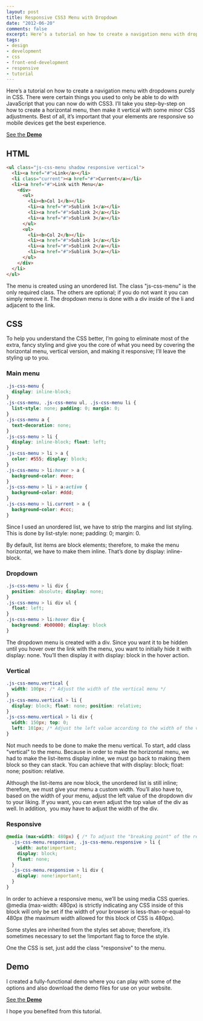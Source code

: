 ```yaml
---
layout: post
title: Responsive CSS3 Menu with Dropdown
date: "2012-06-20"
comments: false
excerpt: Here’s a tutorial on how to create a navigation menu with dropdowns purely in CSS. I’ll take you step-by-step to make it horizontal, vertical, and responsive.
tags:
- design
- development
- css
- front-end-development
- responsive
- tutorial
---
```


Here’s a tutorial on how to create a navigation menu with dropdowns purely in CSS. There were certain things you used to only be able to do with JavaScript that you can now do with CSS3. I’ll take you step-by-step on how to create a horizontal menu, then make it vertical with some minor CSS adjustments. Best of all, it’s important that your elements are responsive so mobile devices get the best experience.

<p><a href="{{ site.labs_url }}/responsive-css-menu-dropdown/" class="button button--labs" target="_blank">See the <b>Demo</b></a></p>

## HTML

```html
<ul class="js-css-menu shadow responsive vertical">
  <li><a href="#">Link</a></li>
  <li class="current"><a href="#">Current</a></li>
  <li><a href="#">Link with Menu</a>
    <div>
      <ul>
        <li><b>Col 1</b></li>
        <li><a href="#">Sublink 1</a></li>
        <li><a href="#">Sublink 2</a></li>
        <li><a href="#">Sublink 3</a></li>
      </ul>
      <ul>
        <li><b>Col 2</b></li>
        <li><a href="#">Sublink 1</a></li>
        <li><a href="#">Sublink 2</a></li>
        <li><a href="#">Sublink 3</a></li>
      </ul>
    </div>
  </li>
</ul>
```

The menu is created using an unordered list. The class "js-css-menu" is the only required class. The others are optional; if you do not want it you can simply remove it. The dropdown menu is done with a div inside of the li and adjacent to the link.

## CSS

To help you understand the CSS better, I’m going to eliminate most of the extra, fancy styling and give you the core of what you need by covering the horizontal menu, vertical version, and making it responsive; I’ll leave the styling up to you.

### Main menu

```css
.js-css-menu {
  display: inline-block;
}
.js-css-menu, .js-css-menu ul, .js-css-menu li {
  list-style: none; padding: 0; margin: 0;
}
.js-css-menu a {
  text-decoration: none;
}
.js-css-menu > li {
  display: inline-block; float: left;
}
.js-css-menu > li > a {
  color: #555; display: block;
}
.js-css-menu > li:hover > a {
  background-color: #eee;
}
.js-css-menu > li > a:active {
  background-color: #ddd;
}
.js-css-menu > li.current > a {
  background-color: #ccc;
}
```

Since I used an unordered list, we have to strip the margins and list styling. This is done by <span class="highlight">list-style: none; padding: 0; margin: 0</span>.

By default, list items are block elements; therefore, to make the menu horizontal, we have to make them inline. That’s done by <span class="highlight">display: inline-block</span>.

### Dropdown

```css
.js-css-menu > li div {
  position: absolute; display: none;
}
.js-css-menu > li div ul {
  float: left;
}
.js-css-menu > li:hover div {
  background: #b00000; display: block
}
```

The dropdown menu is created with a div. Since you want it to be hidden until you hover over the link with the menu, you want to initially hide it with <span class="highlight">display: none</span>. You’ll then display it with <span class="highlight">display: block</span> in the hover action.

### Vertical

```css
.js-css-menu.vertical {
  width: 100px; /* Adjust the width of the vertical menu */
}
.js-css-menu.vertical > li {
  display: block; float: none; position: relative;
}
.js-css-menu.vertical > li div {
  width: 150px; top: 0;
  left: 101px; /* Adjust the left value according to the width of the vertical menu */
}
```

Not much needs to be done to make the menu vertical. To start, add class "vertical" to the menu. Because in order to make the horizontal menu, we had to make the list-items display inline, we must go back to making them block so they can stack. You can achieve that with <span class="highlight">display: block; float: none; position: relative</span>.

Although the list-items are now block, the unordered list is still inline; therefore, we must give your menu a custom width. You’ll also have to, based on the width of your menu, adjust the left value of the dropdown div to your liking. If you want, you can even adjust the top value of the div as well. In addition,  you may have to adjust the width of the div.

### Responsive

```css
@media (max-width: 480px) { /* To adjust the "breaking point" of the responsive menu, change 480px to a value of your choosing. */
  .js-css-menu.responsive, .js-css-menu.responsive > li {
    width: auto!important;
    display: block;
    float: none;
  }
  .js-css-menu.responsive > li div {
    display: none!important;
  }
}
```

In order to achieve a responsive menu, we’ll be using media CSS queries. <span class="highlight">@media (max-width: 480px)</span> is strictly indicating any CSS inside of this block will only be set if the width of your browser is less-than-or-equal-to 480px (the maximum width allowed for this block of CSS is 480px).

Some styles are inherited from the styles set above; therefore, it’s sometimes necessary to set the <span class="highlight">!important</span> flag to force the style.

One the CSS is set, just add the class "responsive" to the menu.

## Demo

I created a fully-functional demo where you can play with some of the options and also download the demo files for use on your website.

<p><a href="{{ site.labs_url }}/responsive-css-menu-dropdown/" class="button button--labs" target="_blank">See the <b>Demo</b></a></p>

I hope you benefited from this tutorial.